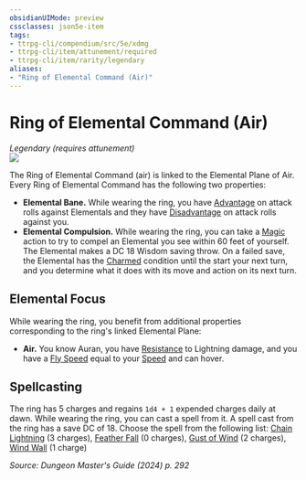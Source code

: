 ```yaml
---
obsidianUIMode: preview
cssclasses: json5e-item
tags:
- ttrpg-cli/compendium/src/5e/xdmg
- ttrpg-cli/item/attunement/required
- ttrpg-cli/item/rarity/legendary
aliases: 
- "Ring of Elemental Command (Air)"
---
```

# Ring of Elemental Command (Air)
*Legendary (requires attunement)*  
![](Mechanics/items/img/ring-of-elemental-command-air.webp#right)


The Ring of Elemental Command (air) is linked to the Elemental Plane of Air. Every Ring of Elemental Command has the following two properties:

- **Elemental Bane.** While wearing the ring, you have [Advantage](Mechanics/rules/variant-rules/advantage-xphb.md) on attack rolls against Elementals and they have [Disadvantage](Mechanics/rules/variant-rules/disadvantage-xphb.md) on attack rolls against you.  
- **Elemental Compulsion.** While wearing the ring, you can take a [Magic](Mechanics/rules/actions.md#Magic) action to try to compel an Elemental you see within 60 feet of yourself. The Elemental makes a DC 18 Wisdom saving throw. On a failed save, the Elemental has the [Charmed](Mechanics/rules/conditions.md#Charmed) condition until the start your next turn, and you determine what it does with its move and action on its next turn.  

## Elemental Focus

While wearing the ring, you benefit from additional properties corresponding to the ring's linked Elemental Plane:

- **Air.** You know Auran, you have [Resistance](Mechanics/rules/variant-rules/resistance-xphb.md) to Lightning damage, and you have a [Fly Speed](Mechanics/rules/variant-rules/fly-speed-xphb.md) equal to your [Speed](Mechanics/rules/variant-rules/speed-xphb.md) and can hover.  

## Spellcasting

The ring has 5 charges and regains `1d4 + 1` expended charges daily at dawn. While wearing the ring, you can cast a spell from it. A spell cast from the ring has a save DC of 18. Choose the spell from the following list: [Chain Lightning](Mechanics/spells/chain-lightning-xphb.md) (3 charges), [Feather Fall](Mechanics/spells/feather-fall-xphb.md) (0 charges), [Gust of Wind](Mechanics/spells/gust-of-wind-xphb.md) (2 charges), [Wind Wall](Mechanics/spells/wind-wall-xphb.md) (1 charge)

*Source: Dungeon Master's Guide (2024) p. 292*